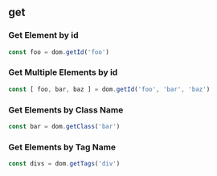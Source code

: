 ## get

### Get Element by id
```javascript
const foo = dom.getId('foo')
```

### Get Multiple Elements by id
```javascript
const [ foo, bar, baz ] = dom.getId('foo', 'bar', 'baz')
```

### Get Elements by Class Name
```javascript
const bar = dom.getClass('bar')
```

### Get Elements by Tag Name
```javascript
const divs = dom.getTags('div')
```
